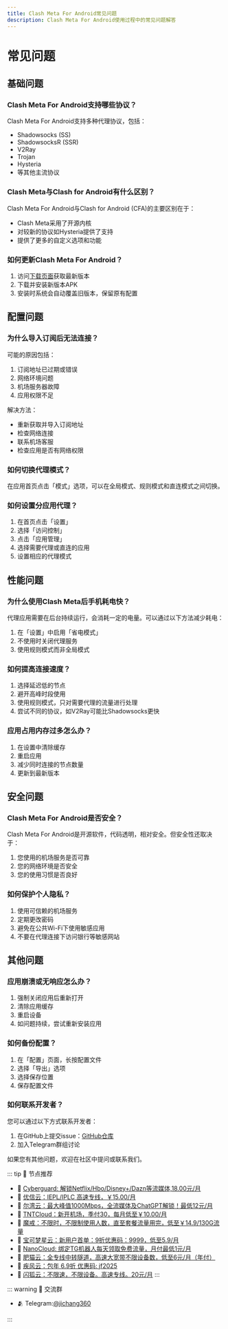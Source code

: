 ```yaml
---
title: Clash Meta For Android常见问题
description: Clash Meta For Android使用过程中的常见问题解答
---
```


# 常见问题

## 基础问题

### Clash Meta For Android支持哪些协议？

Clash Meta For Android支持多种代理协议，包括：
- Shadowsocks (SS)
- ShadowsocksR (SSR)
- V2Ray
- Trojan
- Hysteria
- 等其他主流协议

### Clash Meta与Clash for Android有什么区别？

Clash Meta For Android与Clash for Android (CFA)的主要区别在于：
- Clash Meta采用了开源内核
- 对较新的协议如Hysteria提供了支持
- 提供了更多的自定义选项和功能

### 如何更新Clash Meta For Android？

1. 访问[下载页面](/download)获取最新版本
2. 下载并安装新版本APK
3. 安装时系统会自动覆盖旧版本，保留原有配置

## 配置问题

### 为什么导入订阅后无法连接？

可能的原因包括：
1. 订阅地址已过期或错误
2. 网络环境问题
3. 机场服务器故障
4. 应用权限不足

解决方法：
- 重新获取并导入订阅地址
- 检查网络连接
- 联系机场客服
- 检查应用是否有网络权限

### 如何切换代理模式？

在应用首页点击「模式」选项，可以在全局模式、规则模式和直连模式之间切换。

### 如何设置分应用代理？

1. 在首页点击「设置」
2. 选择「访问控制」
3. 点击「应用管理」
4. 选择需要代理或直连的应用
5. 设置相应的代理模式

## 性能问题

### 为什么使用Clash Meta后手机耗电快？

代理应用需要在后台持续运行，会消耗一定的电量。可以通过以下方法减少耗电：
1. 在「设置」中启用「省电模式」
2. 不使用时关闭代理服务
3. 使用规则模式而非全局模式

### 如何提高连接速度？

1. 选择延迟低的节点
2. 避开高峰时段使用
3. 使用规则模式，只对需要代理的流量进行处理
4. 尝试不同的协议，如V2Ray可能比Shadowsocks更快

### 应用占用内存过多怎么办？

1. 在设置中清除缓存
2. 重启应用
3. 减少同时连接的节点数量
4. 更新到最新版本

## 安全问题

### Clash Meta For Android是否安全？

Clash Meta For Android是开源软件，代码透明，相对安全。但安全性还取决于：
1. 您使用的机场服务是否可靠
2. 您的网络环境是否安全
3. 您的使用习惯是否良好

### 如何保护个人隐私？

1. 使用可信赖的机场服务
2. 定期更改密码
3. 避免在公共Wi-Fi下使用敏感应用
4. 不要在代理连接下访问银行等敏感网站

## 其他问题

### 应用崩溃或无响应怎么办？

1. 强制关闭应用后重新打开
2. 清除应用缓存
3. 重启设备
4. 如问题持续，尝试重新安装应用

### 如何备份配置？

1. 在「配置」页面，长按配置文件
2. 选择「导出」选项
3. 选择保存位置
4. 保存配置文件

### 如何联系开发者？

您可以通过以下方式联系开发者：
1. 在GitHub上提交issue：[GitHub仓库](https://github.com/MetaCubeX/ClashMetaForAndroid)
2. 加入Telegram群组讨论

如果您有其他问题，欢迎在社区中提问或联系我们。

::: tip 🎉 节点推荐
- 🚀 [Cyberguard: 解锁Netflix/Hbo/Disney+/Dazn等流媒体,18.00元/月](https://a.suola.link/cyberguard)<br>
- 🚀 [优信云：IEPL/IPLC 高速专线，￥15.00/月](https://a.suola.link/youxinyun)<br>
- 🚀 [尔湾云：最大峰值1000Mbps，全流媒体及ChatGPT解锁！最低12元/月](https://a.suola.link/erwan)<br>
- 🚀 [TNTCloud：新开机场，季付30，每月低至￥10.00/月](https://a.suola.link/tnt)<br>
- 🚀 [魔戒：不限时，不限制使用人数，直至套餐流量用完，低至￥14.9/130G流量](https://a.suola.link/mojie)<br>
- 🚀 [宝可梦星云：新用户首单：9折优惠码：9999，低至5.9/月 ](https://a.suola.link/pokemon)<br>
- 🚀 [NanoCloud: 绑定TG机器人每天领取免费流量，月付最低1元/月](https://a.suola.link/nanocloud)<br>
- 🚀 [肥猫云：全专线中转隧道，高速大宽带不限设备数，低至6元/月（年付）](https://a.suola.link/feimao)<br>
- 🚀 [疾风云：包年 6.9折 优惠码: jf2025](https://a.suola.link/jifeng)<br>
- 🚀 [闪狐云：不限速，不限设备。高速专线。20元/月](https://a.suola.link/shy)
:::

::: warning  💬 交流群

- 🫂 Telegram:[@jichang360](https://t.me/jichang360)

:::